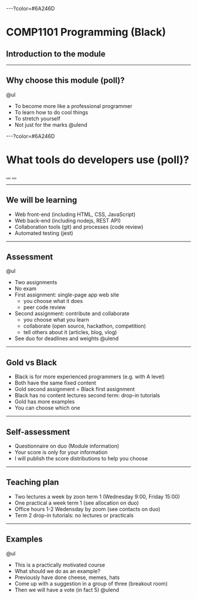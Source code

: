 ---?color=#6A246D

#  COMP1101 Programming (Black)
## Introduction to the module

---

## Why choose this module (poll)?

@ul
- To become more like a professional programmer
- To learn how to do cool things
- To stretch yourself
- Not just for the marks
@ulend

---?color=#6A246D

# What tools do developers use (poll)?

[...](https://www.jetbrains.com/lp/devecosystem-2020/) [...](https://www.jetbrains.com/lp/devecosystem-2019/)

---

## We will be learning

* Web front-end (including HTML, CSS, JavaScript)
* Web back-end (including nodejs, REST API)
* Collaboration tools (git) and processes (code review)
* Automated testing (jest)

---

## Assessment

@ul
- Two assignments 
- No exam
- First assignment: single-page app web site
  - you choose what it does
  - peer code review
- Second assignment: contribute and collaborate
  - you choose what you learn
  - collaborate (open source, hackathon, competition)
  - tell others about it (articles, blog, vlog)
- See duo for deadlines and weights
@ulend

---

## Gold vs Black

- Black is for more experienced programmers (e.g. with A level)
- Both have the same fixed content
- Gold second assignment = Black first assignment
- Black has no content lectures second term: drop-in tutorials
- Gold has more examples
- You can choose which one


---

## Self-assessment

- Questionnaire on duo (Module information)
- Your score is only for your information
- I will publish the score distributions to help you choose

---

## Teaching plan

- Two lectures a week by zoon term 1 (Wednesday 9:00, Friday 15:00)
- One practical a week term 1 (see allocation on duo)
- Office hours 1-2 Wedensday by zoom (see contacts on duo)
- Term 2 drop-in tutorials: no lectures or practicals

---

## Examples

@ul
- This is a practically motivated course
- What should we do as an example?
- Previously have done cheese, memes, hats
- Come up with a suggestion in a group of three (breakout room)
- Then we will have a vote (in fact 5)
@ulend


